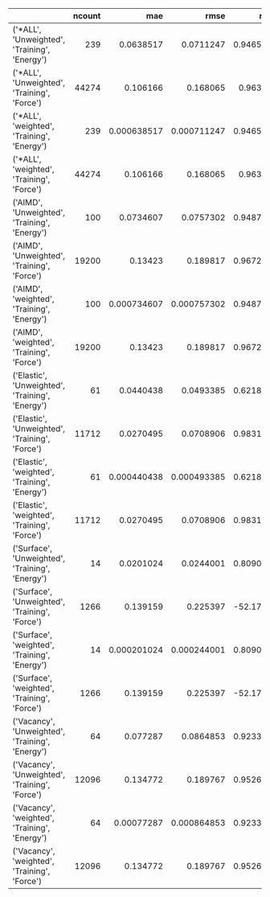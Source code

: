 |                                                 |   ncount |         mae |        rmse |        rsq |
|:------------------------------------------------|---------:|------------:|------------:|-----------:|
| ('*ALL', 'Unweighted', 'Training', 'Energy')    |      239 | 0.0638517   | 0.0711247   |   0.946506 |
| ('*ALL', 'Unweighted', 'Training', 'Force')     |    44274 | 0.106166    | 0.168065    |   0.96305  |
| ('*ALL', 'weighted', 'Training', 'Energy')      |      239 | 0.000638517 | 0.000711247 |   0.946506 |
| ('*ALL', 'weighted', 'Training', 'Force')       |    44274 | 0.106166    | 0.168065    |   0.96305  |
| ('AIMD', 'Unweighted', 'Training', 'Energy')    |      100 | 0.0734607   | 0.0757302   |   0.948766 |
| ('AIMD', 'Unweighted', 'Training', 'Force')     |    19200 | 0.13423     | 0.189817    |   0.967294 |
| ('AIMD', 'weighted', 'Training', 'Energy')      |      100 | 0.000734607 | 0.000757302 |   0.948766 |
| ('AIMD', 'weighted', 'Training', 'Force')       |    19200 | 0.13423     | 0.189817    |   0.967294 |
| ('Elastic', 'Unweighted', 'Training', 'Energy') |       61 | 0.0440438   | 0.0493385   |   0.621852 |
| ('Elastic', 'Unweighted', 'Training', 'Force')  |    11712 | 0.0270495   | 0.0708906   |   0.983179 |
| ('Elastic', 'weighted', 'Training', 'Energy')   |       61 | 0.000440438 | 0.000493385 |   0.621852 |
| ('Elastic', 'weighted', 'Training', 'Force')    |    11712 | 0.0270495   | 0.0708906   |   0.983179 |
| ('Surface', 'Unweighted', 'Training', 'Energy') |       14 | 0.0201024   | 0.0244001   |   0.809003 |
| ('Surface', 'Unweighted', 'Training', 'Force')  |     1266 | 0.139159    | 0.225397    | -52.1797   |
| ('Surface', 'weighted', 'Training', 'Energy')   |       14 | 0.000201024 | 0.000244001 |   0.809003 |
| ('Surface', 'weighted', 'Training', 'Force')    |     1266 | 0.139159    | 0.225397    | -52.1797   |
| ('Vacancy', 'Unweighted', 'Training', 'Energy') |       64 | 0.077287    | 0.0864853   |   0.923334 |
| ('Vacancy', 'Unweighted', 'Training', 'Force')  |    12096 | 0.134772    | 0.189767    |   0.952612 |
| ('Vacancy', 'weighted', 'Training', 'Energy')   |       64 | 0.00077287  | 0.000864853 |   0.923334 |
| ('Vacancy', 'weighted', 'Training', 'Force')    |    12096 | 0.134772    | 0.189767    |   0.952612 |